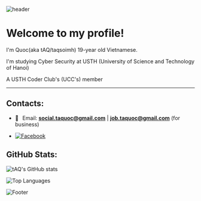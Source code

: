 ![header](https://capsule-render.vercel.app/api?type=waving&color=gradient&height=200&section=header&fontSize=50)

# Welcome to my profile!
I'm Quoc(aka tAQ/taqsoimh)
19-year old Vietnamese.

I'm studying Cyber Security at USTH (University of Science and Technology of Hanoi)

A USTH Coder Club's (UCC's) member
***

## Contacts:
* 📧⠀Email: <a href="social.taquoc@gmail.com">**social.taquoc@gmail.com**</a> | <a href="job.taquoc@gmail.com">**job.taquoc@gmail.com**</a>  (for business) <br>

* [![Facebook](https://img.shields.io/badge/Facebook-1877F2?style=for-the-badge&logo=facebook&logoColor=white)](https://facebook.com/taq.soimh)

## GitHub Stats:
![tAQ's GitHub stats](https://github-readme-stats.vercel.app/api?username=taqsoimh&theme=shadow_blue&show_icons=true)

![Top Languages](https://github-readme-stats.vercel.app/api/top-langs/?username=taqsoimh&theme=shadow_blue&layout=compact)



![Footer](https://capsule-render.vercel.app/api?type=waving&color=gradient&height=100&section=footer)
